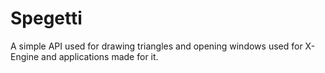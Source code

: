 # Spegetti
A simple API used for drawing triangles and opening windows used for X-Engine and applications made for it.
